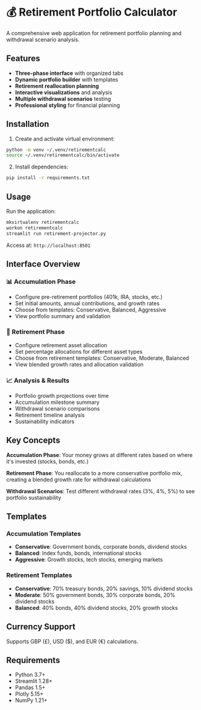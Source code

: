 # 💰 Retirement Portfolio Calculator

A comprehensive web application for retirement portfolio planning and withdrawal scenario analysis.

## Features

- **Three-phase interface** with organized tabs
- **Dynamic portfolio builder** with templates
- **Retirement reallocation planning** 
- **Interactive visualizations** and analysis
- **Multiple withdrawal scenarios** testing
- **Professional styling** for financial planning

## Installation

1. Create and activate virtual environment:
```bash
python -m venv ~/.venv/retirementcalc
source ~/.venv/retirementcalc/bin/activate
```

2. Install dependencies:
```bash
pip install -r requirements.txt
```

## Usage

Run the application:
```bash
mkvirtualenv retirementcalc
workon retirementcalc
streamlit run retirement-projector.py
```

Access at: `http://localhost:8501`

## Interface Overview

### 📊 Accumulation Phase
- Configure pre-retirement portfolios (401k, IRA, stocks, etc.)
- Set initial amounts, annual contributions, and growth rates
- Choose from templates: Conservative, Balanced, Aggressive
- View portfolio summary and validation

### 🏦 Retirement Phase  
- Configure retirement asset allocation
- Set percentage allocations for different asset types
- Choose from retirement templates: Conservative, Moderate, Balanced
- View blended growth rates and allocation validation

### 📈 Analysis & Results
- Portfolio growth projections over time
- Accumulation milestone summary
- Withdrawal scenario comparisons
- Retirement timeline analysis
- Sustainability indicators

## Key Concepts

**Accumulation Phase**: Your money grows at different rates based on where it's invested (stocks, bonds, etc.)

**Retirement Phase**: You reallocate to a more conservative portfolio mix, creating a blended growth rate for withdrawal calculations

**Withdrawal Scenarios**: Test different withdrawal rates (3%, 4%, 5%) to see portfolio sustainability

## Templates

### Accumulation Templates
- **Conservative**: Government bonds, corporate bonds, dividend stocks
- **Balanced**: Index funds, bonds, international stocks  
- **Aggressive**: Growth stocks, tech stocks, emerging markets

### Retirement Templates
- **Conservative**: 70% treasury bonds, 20% savings, 10% dividend stocks
- **Moderate**: 50% government bonds, 30% corporate bonds, 20% dividend stocks
- **Balanced**: 40% bonds, 40% dividend stocks, 20% growth stocks

## Currency Support

Supports GBP (£), USD ($), and EUR (€) calculations.

## Requirements

- Python 3.7+
- Streamlit 1.28+
- Pandas 1.5+
- Plotly 5.15+
- NumPy 1.21+
